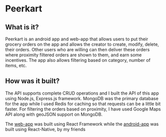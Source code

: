 # Peerkart

## What is it?
Peerkart is an android app and web-app that allows users to put their grocery orders on the app and allows the creator to 
create, modify, delete, their orders. Other users who are willing can then deliver these orders where proximity filtered 
orders are shown to them, and earn some incentives. The app also allows filtering based on category, number of items, etc.

## How was it built?
The API supports complete CRUD operations and 
I built the API of this app using Node.js, Express.js framework. 
MongoDB was the primary database for the app while 
I used Redis for caching so that requests can be a little bit faster. 
For filtering the orders based on proximity, I have used Google Maps API along with geoJSON support on MongoDB.

The [web-app](https://github.com/Arsh-ak7/peerkart-frontend) was built using React Framework while the [android-app](https://github.com/Arsh-ak7/peerkartandroid/) was built using React-Native, by my friends
 
